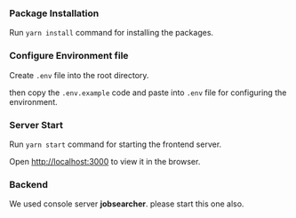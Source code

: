 ### Package Installation

Run `yarn install` command for installing the packages.

### Configure Environment file

Create `.env` file into the root directory.

then copy the `.env.example` code and paste into `.env` file for configuring the environment.

### Server Start

Run `yarn start` command for starting the frontend server.

Open [http://localhost:3000](http://localhost:3000) to view it in the browser.

### Backend

We used console server **jobsearcher**. please start this one also.
